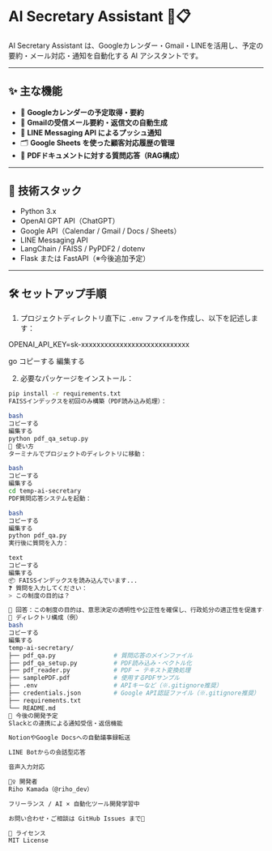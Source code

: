 # AI Secretary Assistant 🤖📋

AI Secretary Assistant は、Googleカレンダー・Gmail・LINEを活用し、予定の要約・メール対応・通知を自動化する AI アシスタントです。

---

## ✨ 主な機能

- 📆 **Googleカレンダーの予定取得・要約**
- 📧 **Gmailの受信メール要約・返信文の自動生成**
- 💬 **LINE Messaging API によるプッシュ通知**
- 🗂 **Google Sheets を使った顧客対応履歴の管理**
- 📄 **PDFドキュメントに対する質問応答（RAG構成）**

---

## 🔧 技術スタック

- Python 3.x
- OpenAI GPT API（ChatGPT）
- Google API（Calendar / Gmail / Docs / Sheets）
- LINE Messaging API
- LangChain / FAISS / PyPDF2 / dotenv
- Flask または FastAPI（※今後追加予定）

---

## 🛠 セットアップ手順

1. プロジェクトディレクトリ直下に `.env` ファイルを作成し、以下を記述します：

OPENAI_API_KEY=sk-xxxxxxxxxxxxxxxxxxxxxxxxxxxx

go
コピーする
編集する

2. 必要なパッケージをインストール：

```bash
pip install -r requirements.txt
FAISSインデックスを初回のみ構築（PDF読み込み処理）：

bash
コピーする
編集する
python pdf_qa_setup.py
🧪 使い方
ターミナルでプロジェクトのディレクトリに移動：

bash
コピーする
編集する
cd temp-ai-secretary
PDF質問応答システムを起動：

bash
コピーする
編集する
python pdf_qa.py
実行後に質問を入力：

text
コピーする
編集する
📦 FAISSインデックスを読み込んでいます...
❓ 質問を入力してください：
> この制度の目的は？

💬 回答：この制度の目的は、意思決定の透明性や公正性を確保し、行政処分の適正性を促進することを目的としています。
📂 ディレクトリ構成（例）
bash
コピーする
編集する
temp-ai-secretary/
├── pdf_qa.py                # 質問応答のメインファイル
├── pdf_qa_setup.py          # PDF読み込み・ベクトル化
├── pdf_reader.py            # PDF → テキスト変換処理
├── samplePDF.pdf            # 使用するPDFサンプル
├── .env                     # APIキーなど（※.gitignore推奨）
├── credentials.json         # Google API認証ファイル（※.gitignore推奨）
├── requirements.txt
└── README.md
🚀 今後の開発予定
Slackとの連携による通知受信・返信機能

NotionやGoogle Docsへの自動議事録転送

LINE Botからの会話型応答

音声入力対応

🙋‍♀️ 開発者
Riho Kamada（@riho_dev）

フリーランス / AI × 自動化ツール開発学習中

お問い合わせ・ご相談は GitHub Issues まで📮

📝 ライセンス
MIT License

